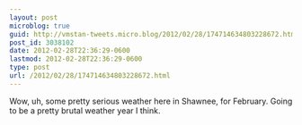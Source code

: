 ```yaml
---
layout: post
microblog: true
guid: http://vmstan-tweets.micro.blog/2012/02/28/174714634803228672.html
post_id: 3038102
date: 2012-02-28T22:36:29-0600
lastmod: 2012-02-28T22:36:29-0600
type: post
url: /2012/02/28/174714634803228672.html
---
```

Wow, uh, some pretty serious weather here in Shawnee, for February. Going to be a pretty brutal weather year I think.
